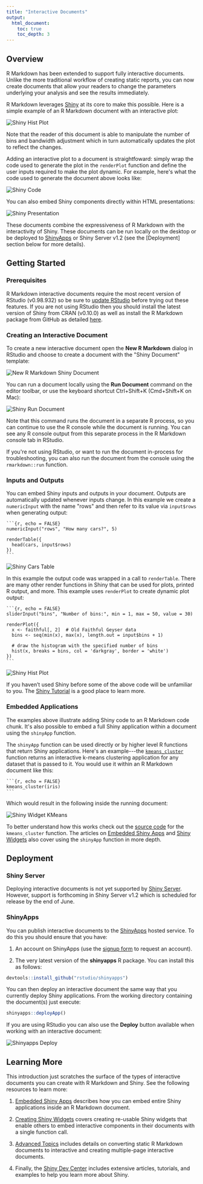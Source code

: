 ```yaml
---
title: "Interactive Documents"
output:
  html_document:
    toc: true
    toc_depth: 3
---
```


## Overview

R Markdown has been extended to support fully interactive documents. Unlike the more traditional workflow of creating static reports, you can now create documents that allow your readers to change the parameters underlying your analysis and see the results immediately.   

R Markdown leverages [Shiny](http://shiny.rstudio.com) at its core to make this possible. Here is a simple example of an R Markdown document with an interactive plot:

![Shiny Hist Plot](images/shiny-interactive-plot.png)

Note that the reader of this document is able to manipulate the number of bins and bandwidth adjustment which in turn automatically updates the plot to reflect the changes. 

Adding an interactive plot to a document is straightfoward: simply wrap the code used to generate the plot in the `renderPlot` function and define the user inputs required to make the plot dynamic. For example, here's what the code used to generate the document above looks like:

![Shiny Code](images/shiny-code.png)

You can also embed Shiny components directly within HTML presentations:

![Shiny Presentation](images/shiny-run-presentation.png)

These documents combine the expressiveness of R Markdown with the interactivity of Shiny. These documents can be run locally on the desktop or be deployed to [ShinyApps](http://shinyapps.io) or Shiny Server v1.2 (see the [Deployment] section below for more details).

## Getting Started

### Prerequisites

R Markdown interactive documents require the most recent version of RStudio (v0.98.932) so be sure to [update RStudio](http://www.rstudio.com/ide/download/preview) before trying out these features.  If you are not using RStudio then you should install the latest version of Shiny from CRAN (v0.10.0) as well as install the R Markdown package from GitHub as detailed [here](https://github.com/rstudio/rmarkdown#installation).

### Creating an Interactive Document

To create a new interactive document open the **New R Markdown** dialog in RStudio and choose to create a document with the "Shiny Document" template:

![New R Markdown Shiny Document](images/new-shiny-document.png)

You can run a document locally using the **Run Document** command on the editor toolbar, or use the keyboard shortcut Ctrl+Shift+K (Cmd+Shift+K on Mac):

![Shiny Run Document](images/shiny-run-document.png)

Note that this command runs the document in a separate R process, so you can continue to use the R console while the document is running. You can see any R console output from this separate process in the R Markdown console tab in RStudio. 

If you're not using RStudio, or want to run the document in-process for troubleshooting, you can also run the document from the console using the `rmarkdown::run` function.

### Inputs and Outputs

You can embed Shiny inputs and outputs in your document. Outputs are automatically updated whenever inputs change. In this example we create a `numericInput` with the name "rows" and then refer to its value via `input$rows` when generating output:

<pre class="markdown"><code>&#96;&#96;&#96;{r, echo = FALSE}
numericInput("rows", "How many cars?", 5)

renderTable({
  head(cars, input$rows)
})
&#96;&#96;&#96;
</code></pre>

![Shiny Cars Table](images/shiny-cars-table.gif)

In this example the output code was wrapped in a call to `renderTable`. There are many other render functions in Shiny that can be used for plots, printed R output, and more. This example uses `renderPlot` to create dynamic plot output:

<pre class="markdown"><code>&#96;&#96;&#96;{r, echo = FALSE}
sliderInput("bins", "Number of bins:", min = 1, max = 50, value = 30)

renderPlot({
  x <- faithful[, 2]  # Old Faithful Geyser data
  bins <- seq(min(x), max(x), length.out = input$bins + 1)

  # draw the histogram with the specified number of bins
  hist(x, breaks = bins, col = 'darkgray', border = 'white')
})
&#96;&#96;&#96;
</code></pre>

![Shiny Hist Plot](images/shiny-hist-plot.gif)

If you haven’t used Shiny before some of the above code will be unfamiliar to you. The [Shiny Tutorial](http://shiny.rstudio.com/tutorial) is a good place to learn more.

### Embedded Applications

The examples above illustrate adding Shiny code to an R Markdown code chunk. It's also possible to embed a full Shiny application within a document using the `shinyApp` function. 

The `shinyApp` function can be used directly or by higher level R functions that return Shiny applications. Here's an example---the [`kmeans_cluster`](https://github.com/rstudio/rmdexamples/blob/master/R/kmeans_cluster.R) function returns an interactive k-means clustering application for any dataset that is passed to it. You would use it within an R Markdown document like this:

<pre class="markdown"><code>&#96;&#96;&#96;{r, echo = FALSE}
kmeans_cluster(iris)
&#96;&#96;&#96;
</code></pre>

Which would result in the following inside the running document:

![Shiny Widget KMeans](images/shiny-widget-kmeans.png)

To better understand how this works check out the [source code](https://github.com/rstudio/rmdexamples/blob/master/R/kmeans_cluster.R) for the `kmeans_cluster` function. The articles on [Embedded Shiny Apps](authoring_embedded_shiny.html) and [Shiny Widgets](authoring_shiny_widgets.html) also cover using the `shinyApp` function in more depth.

## Deployment

### Shiny Server

Deploying interactive documents is not yet supported by [Shiny Server](http://www.rstudio.com/shiny/server/). However, support is forthcoming in Shiny Server v1.2 which is scheduled for release by the end of June.

### ShinyApps

You can publish interactive documents to the [ShinyApps](http://shinyapps.io) hosted service. To do this you should ensure that you have:

1. An account on ShinyApps (use the [signup form](http://shinyapps.io) to request an account).

2. The very latest version of the **shinyapps** R package. You can install this as follows:

```r
devtools::install_github("rstudio/shinyapps")
```

You can then deploy an interactive document the same way that you currently deploy Shiny applications. From the working directory containing the document(s) just execute:

```r
shinyapps::deployApp()
```

If you are using RStudio you can also use the **Deploy** button available when working with an interactive document:

![Shinyapps Deploy](images/shinyapps-deploy.png)


## Learning More

This introduction just scratches the surface of the types of interactive documents you can create with R Markdown and Shiny. See the following resources to learn more:

1. [Embedded Shiny Apps](authoring_embedded_shiny.html) describes how you can embed entire Shiny applications inside an R Markdown document.

2. [Creating Shiny Widgets](authoring_shiny_widgets.html) covers creating re-usable Shiny widgets that enable others to embed interactive components in their documents with a single function call.

3. [Advanced Topics](authoring_shiny_advanced.html) includes details on converting static R Markdown documents to interactive and creating multiple-page interactive documents.

4. Finally, the [Shiny Dev Center](http://shiny.rstudio.com) includes extensive articles, tutorials, and examples to help you learn more about Shiny.






